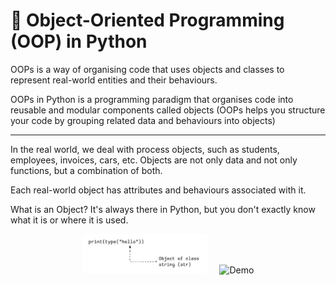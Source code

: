 # 🧱 Object-Oriented Programming (OOP) in Python

OOPs is a way of organising code that uses objects and classes to represent real-world entities and their behaviours.

OOPs in Python is a programming paradigm that organises code into reusable and modular components called objects (OOPs helps you structure your code by grouping related data and behaviours into objects)

---
In the real world, we deal with process objects, such as students, employees, invoices, cars, etc. Objects are not only data and not only functions, but a combination of both.

Each real-world object has attributes and behaviours associated with it.

What is an Object?
It's always there in Python, but you don't exactly know what it is or where it is used.

<p align="center">
  <img src="OOPs/images/py1.png" width="200" alt="Logo"/>
  &nbsp;&nbsp;&nbsp;
  <img src="Chatbot_1/images/demo.png" width="200" alt="Demo"/>
</p>

